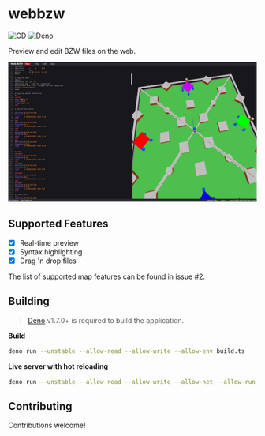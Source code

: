 # webbzw

[![CD](https://github.com/BZFlagCommunity/webbzw/workflows/CD/badge.svg)](https://github.com/BZFlagCommunity/webbzw/actions)
[![Deno](https://img.shields.io/badge/Deno-v1.7.0+-blue)](https://deno.land)

Preview and edit BZW files on the web.

![screenshot](screenshot.png)

## Supported Features

- [x] Real-time preview
- [x] Syntax highlighting
- [x] Drag 'n drop files

The list of supported map features can be found in issue [#2](https://github.com/The-Noah/webbzw/issues/2).

## Building

> [Deno](https://deno.land/) v1.7.0+ is required to build the application.

**Build**
```sh
deno run --unstable --allow-read --allow-write --allow-env build.ts
```

**Live server with hot reloading**
```sh
deno run --unstable --allow-read --allow-write --allow-net --allow-run build.ts serve
```

## Contributing

Contributions welcome!
